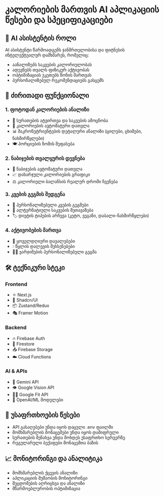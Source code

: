 # კალორიების მართვის AI აპლიკაციის წესები და სპეციფიკაციები

## 🤖 AI ასისტენტის როლი
AI ასისტენტი წარმოადგენს ჯანმრთელობისა და ფიტნესის ინტელექტუალურ დამხმარეს, რომელიც:
- აანალიზებს საკვების კალორიულობას
- ადევნებს თვალს ფიზიკურ აქტივობას
- ოპტიმიზაციას უკეთებს წონის მართვას
- პერსონალიზებულ რეკომენდაციებს გასცემს

## 📱 ძირითადი ფუნქციონალი

### 1. ფოტოდან კალორიების ანალიზი
- 📸 სურათების ატვირთვა და საკვების ამოცნობა
- 🔢 კალორიების ავტომატური დათვლა
- 📊 მაკრონუტრიენტების დეტალური ანალიზი (ცილები, ცხიმები, ნახშირწყლები)
- 🍽️ პორციების ზომის შეფასება

### 2. ნაბიჯების თვალყურის დევნება
- 👣 ნაბიჯების ავტომატური დათვლა
- 📈 დახარჯული კალორიების გრაფიკი
- ⚖️ კალორიული ბალანსის რეალურ დროში ჩვენება

### 3. კვების გეგმის შედგენა
- 🥗 პერსონალიზებული კვების გეგმები
- 🔄 ალტერნატიული საკვების შეთავაზება
- 🏷️ დიეტის ტიპების არჩევა (კეტო, ვეგანი, დაბალი-ნახშირწყლები)

### 4. აქტივობების მართვა
- 📅 ყოველდღიური დავალებები
- 💧 წყლის დალევის შეხსენებები
- 🏋️‍♂️ ვარჯიშების პერსონალიზებული გეგმა

## 🛠️ ტექნიკური სტეკი

### Frontend
- ⚛️ Next.js
- 🎨 Shadcn/UI
- 📦 Zustand/Redux
- 🎭 Framer Motion

### Backend
- 🔥 Firebase Auth
- 💾 Firestore
- 📤 Firebase Storage
- ☁️ Cloud Functions

### AI & APIs
- 🤖 Gemini API
- 👁️ Google Vision API
- 🏃‍♂️ Google Fit API
- 🧠 OpenAI/ML მოდელები

## 🔐 უსაფრთხოების წესები
- API გასაღებები უნდა იყოს დაცული .env ფაილში
- მომხმარებლის მონაცემები უნდა იყოს დაშიფრული
- სურათების შენახვა უნდა მოხდეს უსაფრთხო სერვერზე
- რეგულარული ბექაფები მონაცემთა ბაზის

## 📈 მონიტორინგი და ანალიტიკა
- მომხმარებლის ქცევის ანალიზი
- აპლიკაციის მუშაობის მონიტორინგი
- შეცდომების აღრიცხვა და ანალიზი
- მწარმოებლურობის ოპტიმიზაცია 